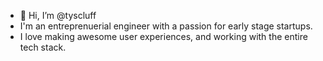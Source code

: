 - 👋 Hi, I’m @tyscluff
- I'm an entreprenuerial engineer with a passion for early stage startups.
- I love making awesome user experiences, and working with the entire tech stack.

